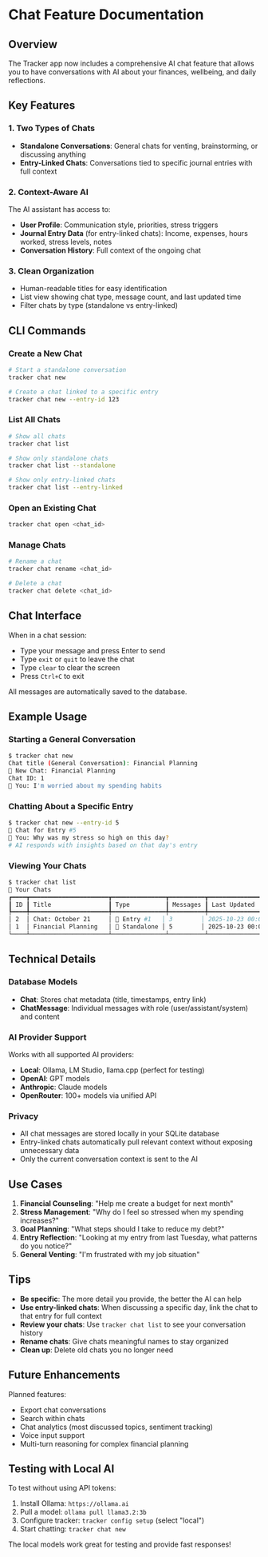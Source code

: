 # Chat Feature Documentation

## Overview
The Tracker app now includes a comprehensive AI chat feature that allows you to have conversations with AI about your finances, wellbeing, and daily reflections.

## Key Features

### 1. **Two Types of Chats**
- **Standalone Conversations**: General chats for venting, brainstorming, or discussing anything
- **Entry-Linked Chats**: Conversations tied to specific journal entries with full context

### 2. **Context-Aware AI**
The AI assistant has access to:
- **User Profile**: Communication style, priorities, stress triggers
- **Journal Entry Data** (for entry-linked chats): Income, expenses, hours worked, stress levels, notes
- **Conversation History**: Full context of the ongoing chat

### 3. **Clean Organization**
- Human-readable titles for easy identification
- List view showing chat type, message count, and last updated time
- Filter chats by type (standalone vs entry-linked)

## CLI Commands

### Create a New Chat
```bash
# Start a standalone conversation
tracker chat new

# Create a chat linked to a specific entry
tracker chat new --entry-id 123
```

### List All Chats
```bash
# Show all chats
tracker chat list

# Show only standalone chats
tracker chat list --standalone

# Show only entry-linked chats
tracker chat list --entry-linked
```

### Open an Existing Chat
```bash
tracker chat open <chat_id>
```

### Manage Chats
```bash
# Rename a chat
tracker chat rename <chat_id>

# Delete a chat
tracker chat delete <chat_id>
```

## Chat Interface

When in a chat session:
- Type your message and press Enter to send
- Type `exit` or `quit` to leave the chat
- Type `clear` to clear the screen
- Press `Ctrl+C` to exit

All messages are automatically saved to the database.

## Example Usage

### Starting a General Conversation
```bash
$ tracker chat new
Chat title (General Conversation): Financial Planning
💬 New Chat: Financial Planning
Chat ID: 1
💬 You: I'm worried about my spending habits
```

### Chatting About a Specific Entry
```bash
$ tracker chat new --entry-id 5
💬 Chat for Entry #5
💬 You: Why was my stress so high on this day?
# AI responds with insights based on that day's entry
```

### Viewing Your Chats
```bash
$ tracker chat list
💬 Your Chats
┏━━━━┳━━━━━━━━━━━━━━━━━━━━━━┳━━━━━━━━━━━━━━━┳━━━━━━━━━━┳━━━━━━━━━━━━━━━━━━┓
┃ ID ┃ Title                ┃ Type          ┃ Messages ┃ Last Updated     ┃
┡━━━━╇━━━━━━━━━━━━━━━━━━━━━━╇━━━━━━━━━━━━━━━╇━━━━━━━━━━╇━━━━━━━━━━━━━━━━━━┩
│ 2  │ Chat: October 21     │ 📝 Entry #1   │ 3        │ 2025-10-23 00:06 │
│ 1  │ Financial Planning   │ 💭 Standalone │ 5        │ 2025-10-23 00:04 │
└────┴──────────────────────┴───────────────┴──────────┴──────────────────┘
```

## Technical Details

### Database Models
- **Chat**: Stores chat metadata (title, timestamps, entry link)
- **ChatMessage**: Individual messages with role (user/assistant/system) and content

### AI Provider Support
Works with all supported AI providers:
- **Local**: Ollama, LM Studio, llama.cpp (perfect for testing)
- **OpenAI**: GPT models
- **Anthropic**: Claude models
- **OpenRouter**: 100+ models via unified API

### Privacy
- All chat messages are stored locally in your SQLite database
- Entry-linked chats automatically pull relevant context without exposing unnecessary data
- Only the current conversation context is sent to the AI

## Use Cases

1. **Financial Counseling**: "Help me create a budget for next month"
2. **Stress Management**: "Why do I feel so stressed when my spending increases?"
3. **Goal Planning**: "What steps should I take to reduce my debt?"
4. **Entry Reflection**: "Looking at my entry from last Tuesday, what patterns do you notice?"
5. **General Venting**: "I'm frustrated with my job situation"

## Tips

- **Be specific**: The more detail you provide, the better the AI can help
- **Use entry-linked chats**: When discussing a specific day, link the chat to that entry for full context
- **Review your chats**: Use `tracker chat list` to see your conversation history
- **Rename chats**: Give chats meaningful names to stay organized
- **Clean up**: Delete old chats you no longer need

## Future Enhancements

Planned features:
- Export chat conversations
- Search within chats
- Chat analytics (most discussed topics, sentiment tracking)
- Voice input support
- Multi-turn reasoning for complex financial planning

## Testing with Local AI

To test without using API tokens:
1. Install Ollama: `https://ollama.ai`
2. Pull a model: `ollama pull llama3.2:3b`
3. Configure tracker: `tracker config setup` (select "local")
4. Start chatting: `tracker chat new`

The local models work great for testing and provide fast responses!
